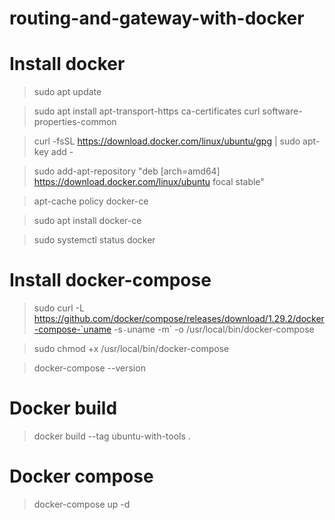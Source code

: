 # routing-and-gateway-with-docker
# Install docker
> sudo apt update

> sudo apt install apt-transport-https ca-certificates curl software-properties-common

> curl -fsSL https://download.docker.com/linux/ubuntu/gpg | sudo apt-key add -

> sudo add-apt-repository "deb [arch=amd64] https://download.docker.com/linux/ubuntu focal stable"

> apt-cache policy docker-ce

> sudo apt install docker-ce

> sudo systemctl status docker

# Install docker-compose
> sudo curl -L https://github.com/docker/compose/releases/download/1.29.2/docker-compose-`uname -s`-`uname -m` -o /usr/local/bin/docker-compose

> sudo chmod +x /usr/local/bin/docker-compose

> docker-compose --version

# Docker build
> docker build --tag ubuntu-with-tools .

# Docker compose
> docker-compose up -d

